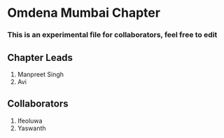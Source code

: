 # Omdena Mumbai Chapter

### **This is an experimental file for collaborators, feel free to edit**

## Chapter Leads

1. Manpreet Singh
2. Avi

## Collaborators
1. Ifeoluwa
2. Yaswanth
